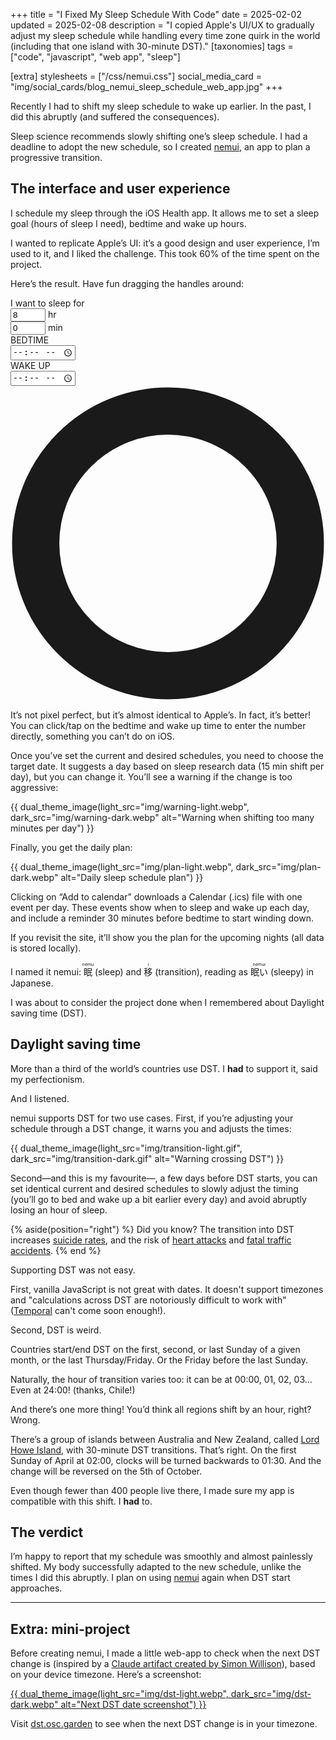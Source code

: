 +++
title = "I Fixed My Sleep Schedule With Code"
date = 2025-02-02
updated = 2025-02-08
description = "I copied Apple's UI/UX to gradually adjust my sleep schedule while handling every time zone quirk in the world (including that one island with 30-minute DST)."
[taxonomies]
tags = ["code", "javascript", "web app", "sleep"]

[extra]
stylesheets = ["/css/nemui.css"]
social_media_card = "img/social_cards/blog_nemui_sleep_schedule_web_app.jpg"
+++

Recently I had to shift my sleep schedule to wake up earlier. In the past, I did this abruptly (and suffered the consequences).

Sleep science recommends slowly shifting one’s sleep schedule. I had a deadline to adopt the new schedule, so I created [nemui](https://nemui.osc.garden/), an app to plan a progressive transition.

## The interface and user experience

I schedule my sleep through the iOS Health app. It allows me to set a sleep goal (hours of sleep I need), bedtime and wake up hours.

I wanted to replicate Apple’s UI: it’s a good design and user experience, I’m used to it, and I liked the challenge. This took 60% of the time spent on the project.

Here’s the result. Have fun dragging the handles around:

<div class="container" id="clockContainer">
<!-- Sleep Duration Input -->
<div class="sleep-goal">
<label>I want to sleep for</label>
<div class="goal-inputs">
<div class="input-group">
<input type="number" id="goalHours" min="4" max="12" value="8" inputmode="numeric" pattern="[0-9]*" class="time-input">
<span>hr</span>
</div>
<div class="input-group">
<input type="number" id="goalMinutes" min="0" max="59" value="0" step="10" inputmode="numeric" pattern="[0-9]*" class="time-input">
<span>min</span>
</div>
</div>
</div>

<!-- Clock Component -->
<div class="clock-wrapper">
<div class="time-display">
<div class="time-section">
<div class="time-label">
<span class="icon bed-icon"></span>
BEDTIME
</div>
<input type="time" class="time-value" id="sleepTime" aria-label="Bedtime"/>
</div>
<div class="time-section">
<div class="time-label">
<span class="icon alarm-icon"></span>
WAKE UP
</div>
<input type="time" class="time-value" id="wakeTime" aria-label="Wake up time"/>
</div>
</div>

<div class="outer-container" aria-hidden="true">
<div class="clock-container">
<div class="clock-face">
<div class="symbol stars">
<span class="icon stars-icon"></span>
</div>
<div class="symbol sun">
<span class="icon sun-icon"></span>
</div>
</div>
</div>

<svg class="arc-layer" viewBox="0 0 450 450">
<circle class="background-ring" cx="50%" cy="50%" r="42%" fill="none" stroke="currentColor" stroke-width="15%" />
<path class="sleep-arc" d="" />
<path class="arc-ticks" d="" />
</svg>

<div class="handles-layer">
<div class="handle sleep">
<span class="icon bed-icon"></span>
</div>
<div class="handle wake">
<span class="icon alarm-icon"></span>
</div>
</div>
</div>

<div class="sleep-info">
<div class="total-sleep"></div>
<div id="goalStatus" class="goal-status"></div>
</div>
</div>
</div>
<script defer src="js/clock.js?h=1a4a5e71"></script>

It’s not pixel perfect, but it’s almost identical to Apple’s. In fact, it’s better! You can click/tap on the bedtime and wake up time to enter the number directly, something you can’t do on iOS.

Once you’ve set the current and desired schedules, you need to choose the target date. It suggests a day based on sleep research data (15 min shift per day), but you can change it. You’ll see a warning if the change is too aggressive:

{{ dual_theme_image(light_src="img/warning-light.webp", dark_src="img/warning-dark.webp" alt="Warning when shifting too many minutes per day") }}

Finally, you get the daily plan:

{{ dual_theme_image(light_src="img/plan-light.webp", dark_src="img/plan-dark.webp" alt="Daily sleep schedule plan") }}

Clicking on “Add to calendar” downloads a Calendar (.ics) file with one event per day. These events show when to sleep and wake up each day, and include a reminder 30 minutes before bedtime to start winding down.

If you revisit the site, it’ll show you the plan for the upcoming nights (all data is stored locally).

I named it nemui: <ruby>眠<rt>nemu</rt></ruby> (sleep) and <ruby>移<rt>i</rt></ruby> (transition), reading as <ruby>眠い<rt>nemui</rt></ruby> (sleepy) in Japanese.

I was about to consider the project done when I remembered about Daylight saving time (DST).

## Daylight saving time

More than a third of the world’s countries use DST. I **had** to support it, said my perfectionism.

And I listened.

nemui supports DST for two use cases. First, if you’re adjusting your schedule through a DST change, it warns you and adjusts the times:

{{ dual_theme_image(light_src="img/transition-light.gif", dark_src="img/transition-dark.gif" alt="Warning crossing DST") }}

Second—and this is my favourite—, a few days before DST starts, you can set identical current and desired schedules to slowly adjust the timing (you’ll go to bed and wake up a bit earlier every day) and avoid abruptly losing an hour of sleep.

{% aside(position="right") %}
Did you know? The transition into DST increases [suicide rates](https://doi.org/10.1111/j.1479-8425.2007.00331.x), and the risk of [heart attacks](https://www.nejm.org/doi/full/10.1056/NEJMc0807104) and [fatal traffic accidents](https://www.cell.com/current-biology/fulltext/S0960-9822(19)31678-1).
{% end %}

Supporting DST was not easy.

First, vanilla JavaScript is not great with dates. It doesn't support timezones and "calculations across DST are notoriously difficult to work with" ([Temporal](https://developer.mozilla.org/blog/javascript-temporal-is-coming/) can't come soon enough!).

Second, DST is weird.

Countries start/end DST on the first, second, or last Sunday of a given month, or the last Thursday/Friday. Or the Friday before the last Sunday.

Naturally, the hour of transition varies too: it can be at 00:00, 01, 02, 03… Even at 24:00! (thanks, Chile!)

And there’s one more thing! You’d think all regions shift by an hour, right? Wrong.

There’s a group of islands between Australia and New Zealand, called [Lord Howe Island](https://en.wikipedia.org/wiki/Lord_Howe_Island), with 30-minute DST transitions. That’s right. On the first Sunday of April at 02:00, clocks will be turned backwards to 01:30. And the change will be reversed on the 5th of October.

Even though fewer than 400 people live there, I made sure my app is compatible with this shift. I **had** to.

## The verdict

I’m happy to report that my schedule was smoothly and almost painlessly shifted. My body successfully adapted to the new schedule, unlike the times I did this abruptly. I plan on using [nemui](https://nemui.osc.garden/) again when DST start approaches.

---

## Extra: mini-project

Before creating nemui, I made a little web-app to check when the next DST change is (inspired by a [Claude artifact created by Simon Willison](https://tools.simonwillison.net/california-clock-change)), based on your device timezone. Here’s a screenshot:

<a href="https://dst.osc.garden">
{{ dual_theme_image(light_src="img/dst-light.webp", dark_src="img/dst-dark.webp" alt="Next DST date screenshot") }}
</a>

Visit [dst.osc.garden](https://dst.osc.garden/) to see when the next DST change is in your timezone.
